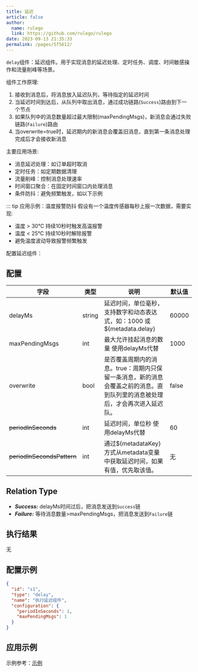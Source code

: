 ```yaml
---
title: 延迟
article: false
author: 
  name: rulego
  link: https://github.com/rulego/rulego
date: 2023-09-13 21:35:33
permalink: /pages/5f5612/
---
```


`delay`组件：延迟组件。用于实现消息的延迟处理、定时任务、调度、时间敏感操作和流量削峰等场景。

组件工作原理:
1. 接收到消息后，将消息放入延迟队列，等待指定的延迟时间
2. 当延迟时间到达后，从队列中取出消息，通过成功链路(`Success`)路由到下一个节点
3. 如果队列中的消息数量超过最大限制(maxPendingMsgs)，新消息会通过失败链路(`Failure`)路由
4. 当overwrite=true时，延迟期内的新消息会覆盖旧消息，直到第一条消息处理完成后才会接收新消息

主要应用场景:
- 消息延迟处理：如订单超时取消
- 定时任务：如定期数据清理
- 流量削峰：控制消息处理速率
- 时间窗口聚合：在固定时间窗口内处理消息
- 条件防抖：避免频繁触发，如以下示例

::: tip 应用示例：温度报警防抖
假设有一个温度传感器每秒上报一次数据，需要实现:
- 温度 > 30℃ 持续10秒时触发高温报警
- 温度 < 25℃ 持续10秒时解除报警
- 避免温度波动导致报警频繁触发

配置延迟组件：


## 配置

| 字段                         | 类型     | 说明                                                                       | 默认值   |
|----------------------------|--------|--------------------------------------------------------------------------|-------|
| delayMs                    | string | 延迟时间，单位毫秒，支持数字和动态表达式，如：1000 或 ${metadata.delay}  <Badge text="v0.34.0"/> | 60000 |
| maxPendingMsgs             | int    | 最大允许挂起消息的数量  <Badge text="已弃用"/>  使用delayMs代替                            | 1000  |
| overwrite                  | bool   | 是否覆盖周期内的消息。true：周期内只保留一条消息，新的消息会覆盖之前的消息。直到队列里的消息被处理后，才会再次进入延迟队。          | false |
| ~~periodInSeconds~~        | int    | 延迟时间，单位秒     <Badge text="已弃用"/>   使用delayMs代替                           | 60    |
| ~~periodInSecondsPattern~~ | int    | 通过${metadataKey}方式从metadata变量中获取延迟时间，如果有值，优先取该值。                         | 无     |


## Relation Type

- ***Success:*** delayMs时间过后，把消息发送到`Success`链
- ***Failure:*** 等待消息数量>maxPendingMsgs，把消息发送到`Failure`链
 
## 执行结果

无

## 配置示例

```json
{
  "id": "s1",
  "type": "delay",
  "name": "执行延迟组件",
  "configuration": {
    "periodInSeconds": 1,
    "maxPendingMsgs": 1
  }
}
```

## 应用示例

示例参考：[示例](https://github.com/rulego/rulego/blob/main/examples/delay_node/delay_node.go)
